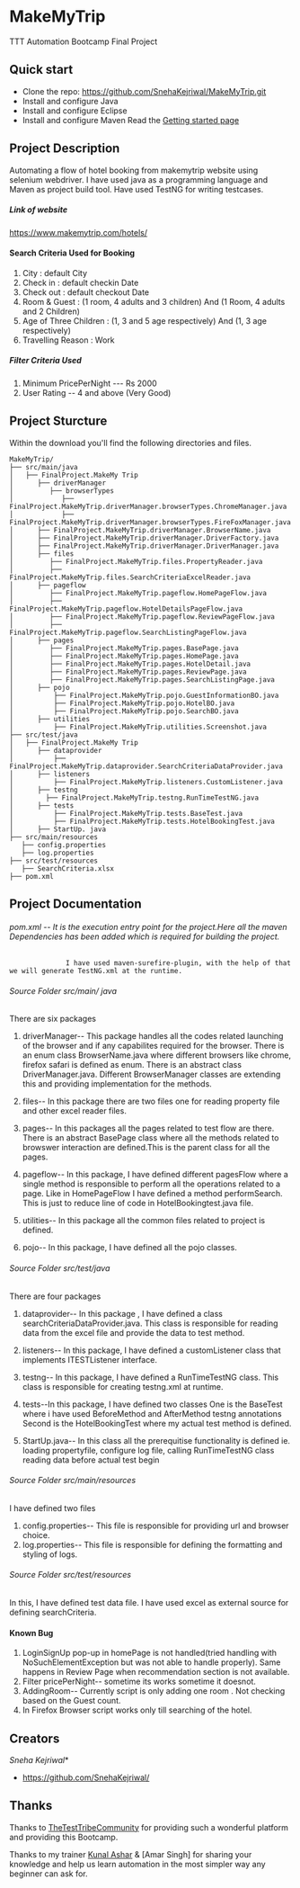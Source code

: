# MakeMyTrip
TTT Automation Bootcamp Final Project

## Quick start
- Clone the repo: https://github.com/SnehaKejriwal/MakeMyTrip.git
- Install and configure Java 
- Install and configure Eclipse
- Install and configure Maven
Read the [Getting started page](https://www.notion.so/Getting-Started-db9caa03dae648f688597a29d73e0866)

## Project Description
Automating a flow of hotel booking from makemytrip website using selenium webdriver. I have used java as a programming language and Maven as project build tool.
Have used TestNG for writing testcases.
##### Link of website
<https://www.makemytrip.com/hotels/>

#### Search Criteria Used for Booking
1. City : default City 
2. Check in : default checkin Date
3. Check out : default checkout Date
4. Room & Guest : (1 room, 4 adults and 3 children) And (1 Room, 4 adults and 2 Children)
5. Age of Three Children : (1, 3 and 5 age respectively) And (1, 3 age respectively)
5. Travelling Reason : Work

##### Filter Criteria Used
1. Minimum PricePerNight --- Rs 2000
2. User Rating -- 4 and above (Very Good)

## Project Sturcture
Within the download you'll find the following directories and files.

```text
MakeMyTrip/
├── src/main/java
│   ├── FinalProject.MakeMy Trip
│      ├── driverManager
│         ├── browserTypes
│            ├── FinalProject.MakeMyTrip.driverManager.browserTypes.ChromeManager.java
│            ├── FinalProject.MakeMyTrip.driverManager.browserTypes.FireFoxManager.java
│      ├── FinalProject.MakeMyTrip.driverManager.BrowserName.java
│      ├── FinalProject.MakeMyTrip.driverManager.DriverFactory.java
│      ├── FinalProject.MakeMyTrip.driverManager.DriverManager.java
│      ├── files
│         ├── FinalProject.MakeMyTrip.files.PropertyReader.java
│         ├── FinalProject.MakeMyTrip.files.SearchCriteriaExcelReader.java
│      ├── pageflow 
│         ├── FinalProject.MakeMyTrip.pageflow.HomePageFlow.java
│         ├── FinalProject.MakeMyTrip.pageflow.HotelDetailsPageFlow.java
│         ├── FinalProject.MakeMyTrip.pageflow.ReviewPageFlow.java
│         ├── FinalProject.MakeMyTrip.pageflow.SearchListingPageFlow.java
│      ├── pages
│         ├── FinalProject.MakeMyTrip.pages.BasePage.java
│         ├── FinalProject.MakeMyTrip.pages.HomePage.java
│         ├── FinalProject.MakeMyTrip.pages.HotelDetail.java
│         ├── FinalProject.MakeMyTrip.pages.ReviewPage.java
│         ├── FinalProject.MakeMyTrip.pages.SearchListingPage.java
│      ├── pojo
│          ├── FinalProject.MakeMyTrip.pojo.GuestInformationBO.java
│          ├── FinalProject.MakeMyTrip.pojo.HotelBO.java
│          ├── FinalProject.MakeMyTrip.pojo.SearchBO.java
│      ├── utilities
│          ├── FinalProject.MakeMyTrip.utilities.Screenshot.java
├── src/test/java
│   ├── FinalProject.MakeMy Trip
│      ├── dataprovider
│          ├── FinalProject.MakeMyTrip.dataprovider.SearchCriteriaDataProvider.java
│      ├── listeners
│          ├── FinalProject.MakeMyTrip.listeners.CustomListener.java
│      ├── testng
│        ├── FinalProject.MakeMyTrip.testng.RunTimeTestNG.java
│      ├── tests
│          ├── FinalProject.MakeMyTrip.tests.BaseTest.java
│          ├── FinalProject.MakeMyTrip.tests.HotelBookingTest.java
│      ├── StartUp. java
├── src/main/resources
   ├── config.properties
   ├── log.properties
├── src/test/resources
   ├── SearchCriteria.xlsx
├── pom.xml 
```

## Project Documentation
###### pom.xml -- It is the execution entry point for the project.Here all the maven Dependencies has been added which is required for building the project.
                  I have used maven-surefire-plugin, with the help of that we will generate TestNG.xml at the runtime.
###### Source Folder src/main/ java
There are six packages
1. driverManager-- This package handles all the codes related launching of the browser and if any capabilites required for the browser.
                   There is an enum class BrowserName.java where different browsers like chrome, firefox safari is defined as enum.
                   There is an abstract class DriverManager.java. Different BrowserManager classes are extending this and providing implementation for the methods.

2. files-- In this package there are two files one for reading property file and other excel reader files.
3. pages-- In this packages all the pages related to test flow are there. There is an abstract BasePage class where all the methods related to browswer interaction are                      defined.This is the parent class for all the pages.
4. pageflow-- In this package, I have defined different pagesFlow where a single method is responsible to perform all the operations related to a page. 
              Like in HomePageFlow I have defined a method performSearch. This is just to reduce line of code in HotelBookingtest.java file.
5. utilities-- In this package all the common files related to project is defined.
6. pojo-- In this package, I have defined all the pojo classes.

###### Source Folder src/test/java
There are four packages
1. dataprovider-- In this package , I have defined a class searchCriteriaDataProvider.java. This class is responsible for reading data from the excel file and provide the data                    to test method.
2. listeners-- In this package, I have defined a customListener class that implements ITESTListener interface.
3. testng-- In this package, I have defined a RunTimeTestNG class. This class is responsible for creating testng.xml at runtime.
4. tests--In this package, I have defined two classes One is the BaseTest where i have used BeforeMethod and AfterMethod testng annotations
          Second is the HotelBookingTest where my actual test method is defined.

5. StartUp.java-- In this class all the prerequitise functionality is defined ie. loading propertyfile, configure log file, calling RunTimeTestNG class reading data before                        actual test begin 

###### Source Folder src/main/resources
I have defined two files 

1. config.properties-- This file is responsible for providing url and browser choice.
2. log.properties-- This file is responsible for defining the formatting and styling of logs.

###### Source Folder src/test/resources
In this, I have defined test data file. I have used excel as external source for defining searchCriteria.

#### Known Bug
1. LoginSignUp pop-up in homePage is not handled(tried handling with NoSuchElementException but was not able to handle properly). Same happens in Review Page when       recommendation section is not available.
2. Filter pricePerNight-- sometime its works sometime it doesnot.
3. AddingRoom-- Currently script is only adding one room . Not checking based on the Guest count.
4. In Firefox Browser script works only till searching of the hotel.

## Creators

*Sneha Kejriwal**

- <https://github.com/SnehaKejriwal/>

## Thanks
<a href="https://www.thetesttribe.com/"></a>

Thanks to [TheTestTribeCommunity](https://www.thetesttribe.com/) for providing such a wonderful platform and providing this Bootcamp.

Thanks to my trainer [Kunal Ashar](https://github.com/kunalashar25) & [Amar Singh] for sharing your knowledge and help us learn automation in the most simpler way any beginner can ask for.
